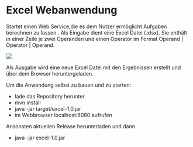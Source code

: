 # Excel Webanwendung
Startet einen Web Service,die es dem Nutzer ermöglicht Aufgaben berechnen zu lassen . Als Eingabe dient eine Excel Datei (.xlsx). Sie enthält in einer Zeile je zwei Operanden und einen Operator im Format Operand | Operator | Operand.  



![](C:\Users\joach\Downloads\excel\excel\example.PNG)

Als Ausgabe wird eine neue Excel Datei mit den Ergebnissen erstellt und über dem Browser heruntergeladen.

Um die Anwendung selbst zu bauen und zu starten: 

+ lade das Repository herunter
+ mvn install
+ java -jar target/excel-1.0.jar
+ im Webbrowser localhost:8080 aufrufen

Ansonsten aktuellen Release herunterladen und dann 

+ java -jar excel-1.0.jar 

